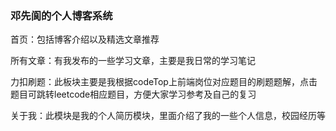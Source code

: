 ### 邓先阆的个人博客系统

首页：包括博客介绍以及精选文章推荐

所有文章：有我发布的一些学习文章，主要是我日常的学习笔记

力扣刷题：此板块主要是我根据codeTop上前端岗位对应题目的刷题题解，点击题目可跳转leetcode相应题目，方便大家学习参考及自己的复习

关于我：此模块是我的个人简历模块，里面介绍了我的一些个人信息，校园经历等